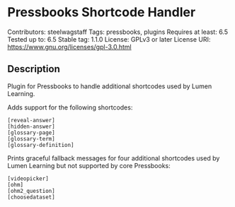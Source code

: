 # Pressbooks Shortcode Handler

Contributors: steelwagstaff
Tags: pressbooks, plugins
Requires at least: 6.5
Tested up to: 6.5
Stable tag: 1.1.0
License: GPLv3 or later
License URI: https://www.gnu.org/licenses/gpl-3.0.html

## Description
Plugin for Pressbooks to handle additional shortcodes used by Lumen Learning.

Adds support for the following shortcodes:
```
[reveal-answer]
[hidden-answer]
[glossary-page]
[glossary-term]
[glossary-definition]
```

Prints graceful fallback messages for four additional shortcodes used by Lumen Learning but not supported by core Pressbooks:
```
[videopicker]
[ohm]
[ohm2_question]
[choosedataset]
```
